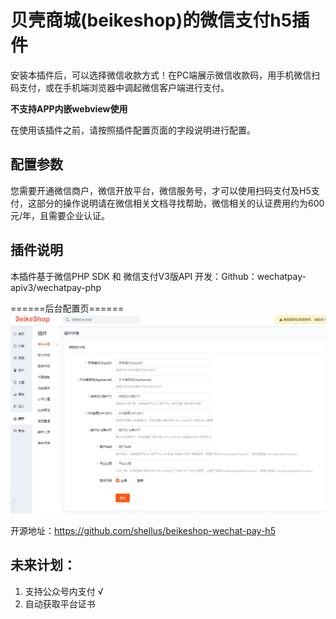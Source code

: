# 贝壳商城(beikeshop)的微信支付h5插件

安装本插件后，可以选择微信收款方式！在PC端展示微信收款码，用手机微信扫码支付，或在手机端浏览器中调起微信客户端进行支付。

**不支持APP内嵌webview使用**

在使用该插件之前，请按照插件配置页面的字段说明进行配置。


## 配置参数

您需要开通微信商户，微信开放平台，微信服务号，才可以使用扫码支付及H5支付，这部分的操作说明请在微信相关文档寻找帮助，微信相关的认证费用约为600元/年，且需要企业认证。


## 插件说明

本插件基于微信PHP SDK 和 微信支付V3版API 开发：Github：wechatpay-apiv3/wechatpay-php


======后台配置页======
![image](Static/image/preview.jpg)



开源地址：https://github.com/shellus/beikeshop-wechat-pay-h5

## 未来计划：

1. 支持公众号内支付 √
2. 自动获取平台证书
